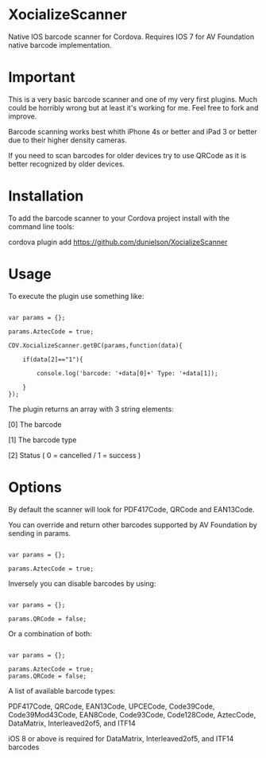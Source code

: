 XocializeScanner
================

Native IOS barcode scanner for Cordova.  Requires IOS 7 for AV Foundation native barcode implementation.

Important
=========

This is a very basic barcode scanner and one of my very first plugins.  Much could be horribly wrong but at least it's working for me.  Feel free to fork and improve.

Barcode scanning works best whith iPhone 4s or better and iPad 3 or better due to their higher density cameras.  

If you need to scan barcodes for older devices try to use QRCode as it is better recognized by older devices.

Installation
============

To add the barcode scanner to your Cordova project install with the command line tools:

cordova plugin add https://github.com/dunielson/XocializeScanner

Usage
=====

To execute the plugin use something like:


```

var params = {};
		
params.AztecCode = true;

CDV.XocializeScanner.getBC(params,function(data){

    if(data[2]=="1"){

        console.log('barcode: '+data[0]+' Type: '+data[1]);

    }
});

```

The plugin returns an array with 3 string elements: 

[0] The barcode

[1] The barcode type

[2] Status ( 0 = cancelled / 1 = success )

Options
=======

By default the scanner will look for PDF417Code, QRCode	and EAN13Code.  

You can override and return other barcodes supported by AV Foundation by sending in params.

````

var params = {};
		
params.AztecCode = true;

````

Inversely you can disable barcodes by using:

````

var params = {};
		
params.QRCode = false;

````

Or a combination of both:

````

var params = {};

params.AztecCode = true;
params.QRCode = false;

````

A list of available barcode types:

PDF417Code, QRCode, EAN13Code, UPCECode, Code39Code, Code39Mod43Code, EAN8Code, Code93Code, Code128Code, AztecCode, DataMatrix, Interleaved2of5, and ITF14

iOS 8 or above is required for DataMatrix, Interleaved2of5, and ITF14 barcodes
